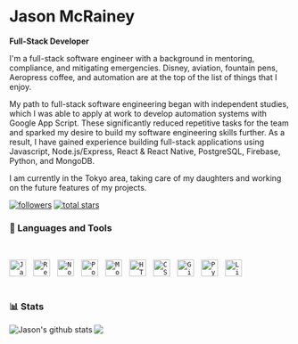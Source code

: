 # Jason McRainey

**Full-Stack Developer**

I'm a full-stack software engineer with a background in mentoring, compliance, and mitigating emergencies. Disney, aviation, fountain pens, Aeropress coffee, and automation are at the top of the list of things that I enjoy.

My path to full-stack software engineering began with independent studies, which I was able to apply at work to develop automation systems with Google App Script. These significantly reduced repetitive tasks for the team and sparked my desire to build my software engineering skills further. As a result, I have gained experience building full-stack applications using Javascript, Node.js/Express, React & React Native, PostgreSQL, Firebase, Python, and MongoDB.

I am currently in the Tokyo area, taking care of my daughters and working on the future features of my projects.

   <p align="left">
      <a href="https://github.com/jmcraineydev?tab=followers">
         <img alt="followers" title="Follow me on Github" src="https://custom-icon-badges.demolab.com/github/followers/jmcraineydev?color=236ad3&labelColor=1155ba&style=for-the-badge&logo=person-add&label=Follow&logoColor=white"/></a>
      <a href="https://github.com/jmcraineydev?tab=repositories&sort=stargazers">
         <img alt="total stars" title="Total stars on GitHub" src="https://custom-icon-badges.demolab.com/github/stars/jmcraineydev?color=55960c&style=for-the-badge&labelColor=488207&logo=star"/></a>
   </p>

### 🧰 Languages and Tools

<br />

<code><img align="left" alt="JavaScript" height="30px" width="30px" style="padding-right:10px;" src="https://cdn.jsdelivr.net/gh/devicons/devicon/icons/javascript/javascript-original.svg" /></code>
<code><img align="left" alt="React" height="30px" width="30px" style="padding-right:10px;" src="https://cdn.jsdelivr.net/gh/devicons/devicon/icons/react/react-original.svg" /></code>
<code><img align="left" alt="NodeJS" height="30px" width="30px" style="padding-right:10px;" src="https://cdn.jsdelivr.net/gh/devicons/devicon/icons/nodejs/nodejs-original.svg" /></code>
<code><img align="left" alt="PostgreSQL" height="30px" width="30px" style="padding-right:10px;" src="https://cdn.jsdelivr.net/gh/devicons/devicon/icons/postgresql/postgresql-original.svg" /></code>
<code><img align="left" alt="MongoDB" height="30px" width="30px" style="padding-right:10px;" src="https://cdn.jsdelivr.net/gh/devicons/devicon/icons/mongodb/mongodb-original.svg" /></code>
<code><img align="left" alt="HTML" height="30px" width="30px" style="padding-right:10px;" src="https://cdn.jsdelivr.net/gh/devicons/devicon/icons/html5/html5-plain.svg" /></code>
<code><img align="left" alt="CSS" height="30px" width="30px" style="padding-right:10px;" src="https://cdn.jsdelivr.net/gh/devicons/devicon/icons/css3/css3-plain.svg" /></code>
<code><img align="left" alt="Git" height="30px" width="30px" style="padding-right:10px;" src="https://cdn.jsdelivr.net/gh/devicons/devicon/icons/git/git-original.svg" /></code>
<code><img align="left" alt="Python" height="30px" width="30px" style="padding-right:10px;" src="https://cdn.jsdelivr.net/gh/devicons/devicon/icons/python/python-plain.svg" /></code>
<code><img align="left" alt="Linux" height="30px" width="30px" style="padding-right:10px;" src="https://cdn.jsdelivr.net/gh/devicons/devicon/icons/linux/linux-original.svg" /></code>

<!-- <img align="left" alt="GitHub" width="30px" style="padding-right:10px;" src="https://cdn.jsdelivr.net/gh/devicons/devicon/icons/github/github-original.svg" /> -->
<!-- <img align="left" alt="VSCODE" width="30px" style="padding-right:10px;" src="https://cdn.jsdelivr.net/gh/icons/vscode/vscode-original.svg" /> -->
<br />
<br />

#

### 📊 Stats

<!-- ![Jason's GitHub stats](https://github-readme-stats.vercel.app/api?username=jmcraineydev&show_icons=true&theme=codeSTACKr)
![Top Langs](https://github-readme-stats.vercel.app/api/top-langs/?username=jmcraineydev&hide=procfile&layout=compact&theme=codeSTACKr) -->

<img align="left" src="https://github-readme-stats.vercel.app/api?username=jmcraineydev&show_icons=true&hide_border=true&theme=codeSTACKr" alt="Jason's github stats" /> <img align="left" src="https://github-readme-stats.vercel.app/api/top-langs/?username=jmcraineydev&hide=procfile&layout=compact&hide_border=true&theme=codeSTACKr" />

<!-- ![GitHub Streak](https://streak-stats.demolab.com?user=jmcraineydev&theme=codeSTACKr&border_radius=4.5) -->

<!-- <details>
 <summary><h3>👨‍💻 Jason's Coding Journey</h3></summary>
   Placeholder - indevelopement -->

